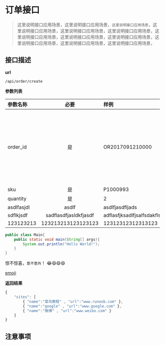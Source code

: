 #   订单接口

> 这里说明接口应用场景，这里说明接口应用场景，`这里说明接口应用场景`，这里说明接口应用场景，这里说明接口应用场景，这里说明接口应用场景，这里说明接口应用场景，这里说明接口应用场景，这里说明接口应用场景，这里说明接口应用场景，这里说明接口应用场景，这里说明接口应用场景，

##   接口描述

**url**

```text
/api/order/create
```


**参数列表**

| 参数名称    |          必要          | 样例                           | 说明                                                                                                                      |
|:-----------|:---------------------:|:------------------------------|:-------------------------------------------------------------------------------------------------------------------------|
| order_id   |          是           | OR2017091210000               | 订单编号阿三地方了啊大师弗兰克啊士大夫立刻阿里的身<br/>份啊是领导反馈看撒都浪费口水大法撒旦浪费江苏大丰 拉动房价啊说得来飞机时代拉风啦发 |
| sku        |          是           | P1000993                      | sku                                                                                                                      |
| quantity   |          是           | 2                             | 数量                                                                                                                      |
| asdlfasjdl |         asdlf         | asdlfjasdfljads               | sdf asdf sdf                                                                                                             |
| sdflkjsdf  | sadflasdfjasldkfjasdf | adflasfjksadlfjsalfsdakflsadf | ha                                                                                                                       |
| 123123213  |  123213213123123123   | 12312312312313123             | 12312321321                                                                                                              |


```java
public class Main{
    public static void main(String[] args){
        System.out.println("Hello World!");
    }
}
```

惊不惊喜，`意不意外`！ :joy::smile::smile::smile:

[emoji](https://www.webpagefx.com/tools/emoji-cheat-sheet/)

**返回结果**

```javascript
{
    "sites": [
        { "name":"菜鸟教程" , "url":"www.runoob.com" }, 
        { "name":"google" , "url":"www.google.com" }, 
        { "name":"微博" , "url":"www.weibo.com" }
    ]
}
```

##  注意事项

